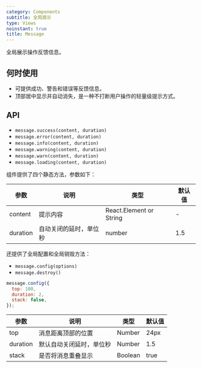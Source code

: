 ```yaml
---
category: Components
subtitle: 全局提示
type: Views
noinstant: true
title: Message
---
```


全局展示操作反馈信息。

## 何时使用

- 可提供成功、警告和错误等反馈信息。
- 顶部居中显示并自动消失，是一种不打断用户操作的轻量级提示方式。

## API

- `message.success(content, duration)`
- `message.error(content, duration)`
- `message.info(content, duration)`
- `message.warning(content, duration)`
- `message.warn(content, duration)`
- `message.loading(content, duration)`

组件提供了四个静态方法，参数如下：

| 参数       | 说明           | 类型                       | 默认值       |
|------------|----------------|--------------------------|--------------|
| content    | 提示内容       | React.Element or String    | -           |
| duration   | 自动关闭的延时，单位秒 | number               | 1.5          |

还提供了全局配置和全局销毁方法：

- `message.config(options)`
- `message.destroy()`

```js
message.config({
  top: 100,
  duration: 2,
  stack: false,
});
```

| 参数       | 说明                | 类型                       | 默认值       |
|------------|--------------------|--------------------------|-------------|
| top        | 消息距离顶部的位置 | Number                      | 24px        |
| duration   | 默认自动关闭延时，单位秒 | Number                 | 1.5         |
| stack      | 是否将消息重叠显示 | Boolean                 | true        |
